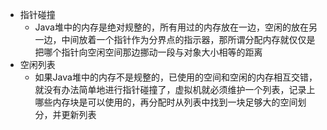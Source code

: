 - 指针碰撞
	- Java堆中的内存是绝对规整的，所有用过的内存放在一边，空闲的放在另一边，中间放着一个指针作为分界点的指示器，那所谓分配内存就仅仅是把哪个指针向空闲空间那边挪动一段与对象大小相等的距离
- 空闲列表
	- 如果Java堆中的内存不是规整的，已使用的空间和空闲的内存相互交错，就没有办法简单地进行指针碰撞了，虚拟机就必须维护一个列表，记录上哪些内存块是可以使用的，再分配时从列表中找到一块足够大的空间划分，并更新列表